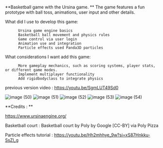 **Basketball game with the Ursina game. **
The game features a fun prototype with ball toss, animations, user input and other details.

What did I use to develop this game:

          Ursina game engine basics
          Basketball ball movement and physics rules
          Game control via user login
          Animation use and integration
          Particle effects used Panda3D particles

What considerations I want add this game:

          More gameplay mechanics, such as scoring systems, player stats, or different game modes.
          Implement multiplayer functionality 
          Add rigidbodyclass to integrate physics

previous version video : https://youtu.be/SgmLUT49Sd0

![image (50)](https://github.com/erhan3861/Ursina-Engine-Basketball-Game/assets/71086723/4febe44a-450c-4cc1-a17d-97cd7e8b5ff9)
![image (51)](https://github.com/erhan3861/Ursina-Engine-Basketball-Game/assets/71086723/afa48f5d-3b23-443e-86ca-b0cea959daf2)
![image (52)](https://github.com/erhan3861/Ursina-Engine-Basketball-Game/assets/71086723/bd13e3b8-ae56-40aa-b491-e6791e42df55)
![image (53)](https://github.com/erhan3861/Ursina-Engine-Basketball-Game/assets/71086723/60c78c67-35ff-4bc3-b25b-d9b985596be9)
![image (54)](https://github.com/erhan3861/Ursina-Engine-Basketball-Game/assets/71086723/ad574490-6c3b-4b84-8133-1a25130f2cfe)

**Credits : **

https://www.ursinaengine.org/

Basketball court : Basketball court by Poly by Google [CC-BY] via Poly Pizza

Particle effects tutorial : https://youtu.be/Hh2mhhye_9w?si=xS87Hnkku-SsZI_g
